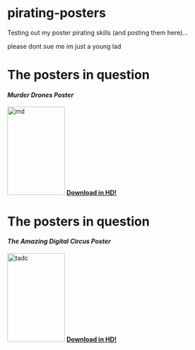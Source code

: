 # pirating-posters
Testing out my poster pirating skills (and posting them here)...        


please dont sue me im just a young lad

# The posters in question

#### _Murder Drones Poster_

<img width="130" height="200" alt="md" src="https://github.com/user-attachments/assets/cbe5cf84-1cce-4144-bd3e-803f8a6584f1" />   [**Download in HD!**](https://drive.google.com/uc?export=download\&id=1Y3Kl8sWDfA4iL51cAiNyVAfYZ4N2NH3Y)

# The posters in question

#### _The Amazing Digital Circus Poster_

<img width="130" height="200" alt="tadc" src="https://github.com/user-attachments/assets/e44d37f3-803f-4dbd-83e3-480c348965bb" />   [**Download in HD!**](https://drive.google.com/uc?export=download&id=1kTAXmfUJkyifZg1vZg2SwKiBh2-JJGlx)
    
